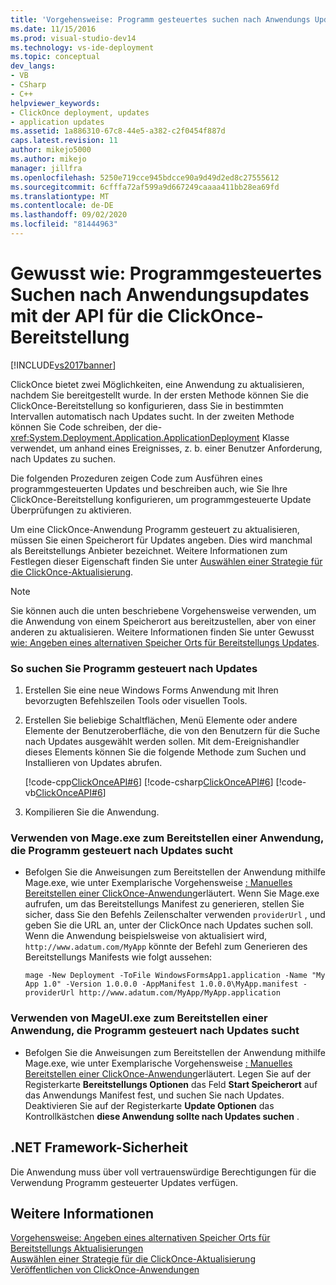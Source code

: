 ```yaml
---
title: 'Vorgehensweise: Programm gesteuertes suchen nach Anwendungs Updates mithilfe der ClickOnce-Bereitstellungs-API | Microsoft-Dokumentation'
ms.date: 11/15/2016
ms.prod: visual-studio-dev14
ms.technology: vs-ide-deployment
ms.topic: conceptual
dev_langs:
- VB
- CSharp
- C++
helpviewer_keywords:
- ClickOnce deployment, updates
- application updates
ms.assetid: 1a886310-67c8-44e5-a382-c2f0454f887d
caps.latest.revision: 11
author: mikejo5000
ms.author: mikejo
manager: jillfra
ms.openlocfilehash: 5250e719cce945bdcce90a9d49d2ed8c27555612
ms.sourcegitcommit: 6cfffa72af599a9d667249caaaa411bb28ea69fd
ms.translationtype: MT
ms.contentlocale: de-DE
ms.lasthandoff: 09/02/2020
ms.locfileid: "81444963"
---
```

# <a name="how-to-check-for-application-updates-programmatically-using-the-clickonce-deployment-api"></a>Gewusst wie: Programmgesteuertes Suchen nach Anwendungsupdates mit der API für die ClickOnce-Bereitstellung
[!INCLUDE[vs2017banner](../includes/vs2017banner.md)]

ClickOnce bietet zwei Möglichkeiten, eine Anwendung zu aktualisieren, nachdem Sie bereitgestellt wurde. In der ersten Methode können Sie die ClickOnce-Bereitstellung so konfigurieren, dass Sie in bestimmten Intervallen automatisch nach Updates sucht. In der zweiten Methode können Sie Code schreiben, der die- <xref:System.Deployment.Application.ApplicationDeployment> Klasse verwendet, um anhand eines Ereignisses, z. b. einer Benutzer Anforderung, nach Updates zu suchen.  
  
 Die folgenden Prozeduren zeigen Code zum Ausführen eines programmgesteuerten Updates und beschreiben auch, wie Sie Ihre ClickOnce-Bereitstellung konfigurieren, um programmgesteuerte Update Überprüfungen zu aktivieren.  
  
 Um eine ClickOnce-Anwendung Programm gesteuert zu aktualisieren, müssen Sie einen Speicherort für Updates angeben. Dies wird manchmal als Bereitstellungs Anbieter bezeichnet. Weitere Informationen zum Festlegen dieser Eigenschaft finden Sie unter [Auswählen einer Strategie für die ClickOnce-Aktualisierung](../deployment/choosing-a-clickonce-update-strategy.md).  
  
> [!NOTE]
> Sie können auch die unten beschriebene Vorgehensweise verwenden, um die Anwendung von einem Speicherort aus bereitzustellen, aber von einer anderen zu aktualisieren. Weitere Informationen finden Sie unter Gewusst [wie: Angeben eines alternativen Speicher Orts für Bereitstellungs Updates](../deployment/how-to-specify-an-alternate-location-for-deployment-updates.md).  
  
### <a name="to-check-for-updates-programmatically"></a>So suchen Sie Programm gesteuert nach Updates  
  
1. Erstellen Sie eine neue Windows Forms Anwendung mit Ihren bevorzugten Befehlszeilen Tools oder visuellen Tools.  
  
2. Erstellen Sie beliebige Schaltflächen, Menü Elemente oder andere Elemente der Benutzeroberfläche, die von den Benutzern für die Suche nach Updates ausgewählt werden sollen. Mit dem-Ereignishandler dieses Elements können Sie die folgende Methode zum Suchen und Installieren von Updates abrufen.  
  
     [!code-cpp[ClickOnceAPI#6](../snippets/cpp/VS_Snippets_Winforms/ClickOnceAPI/cpp/form1.cpp#6)]
     [!code-csharp[ClickOnceAPI#6](../snippets/csharp/VS_Snippets_Winforms/ClickOnceAPI/CS/Form1.cs#6)]
     [!code-vb[ClickOnceAPI#6](../snippets/visualbasic/VS_Snippets_Winforms/ClickOnceAPI/VB/Form1.vb#6)]  
  
3. Kompilieren Sie die Anwendung.  
  
### <a name="using-mageexe-to-deploy-an-application-that-checks-for-updates-programmatically"></a>Verwenden von Mage.exe zum Bereitstellen einer Anwendung, die Programm gesteuert nach Updates sucht  
  
- Befolgen Sie die Anweisungen zum Bereitstellen der Anwendung mithilfe Mage.exe, wie unter Exemplarische Vorgehensweise [: Manuelles Bereitstellen einer ClickOnce-Anwendung](../deployment/walkthrough-manually-deploying-a-clickonce-application.md)erläutert. Wenn Sie Mage.exe aufrufen, um das Bereitstellungs Manifest zu generieren, stellen Sie sicher, dass Sie den Befehls Zeilenschalter verwenden `providerUrl` , und geben Sie die URL an, unter der ClickOnce nach Updates suchen soll. Wenn die Anwendung beispielsweise von aktualisiert wird, `http://www.adatum.com/MyApp` könnte der Befehl zum Generieren des Bereitstellungs Manifests wie folgt aussehen:  
  
    ```  
    mage -New Deployment -ToFile WindowsFormsApp1.application -Name "My App 1.0" -Version 1.0.0.0 -AppManifest 1.0.0.0\MyApp.manifest -providerUrl http://www.adatum.com/MyApp/MyApp.application  
    ```  
  
### <a name="using-mageuiexe-to-deploy-an-application-that-checks-for-updates-programmatically"></a>Verwenden von MageUI.exe zum Bereitstellen einer Anwendung, die Programm gesteuert nach Updates sucht  
  
- Befolgen Sie die Anweisungen zum Bereitstellen der Anwendung mithilfe Mage.exe, wie unter Exemplarische Vorgehensweise [: Manuelles Bereitstellen einer ClickOnce-Anwendung](../deployment/walkthrough-manually-deploying-a-clickonce-application.md)erläutert. Legen Sie auf der Registerkarte **Bereitstellungs Optionen** das Feld **Start Speicherort** auf das Anwendungs Manifest fest, und suchen Sie nach Updates. Deaktivieren Sie auf der Registerkarte **Update Optionen** das Kontrollkästchen **diese Anwendung sollte nach Updates suchen** .  
  
## <a name="net-framework-security"></a>.NET Framework-Sicherheit  
 Die Anwendung muss über voll vertrauenswürdige Berechtigungen für die Verwendung Programm gesteuerter Updates verfügen.  
  
## <a name="see-also"></a>Weitere Informationen  
 [Vorgehensweise: Angeben eines alternativen Speicher Orts für Bereitstellungs Aktualisierungen](../deployment/how-to-specify-an-alternate-location-for-deployment-updates.md)   
 [Auswählen einer Strategie für die ClickOnce-Aktualisierung](../deployment/choosing-a-clickonce-update-strategy.md)   
 [Veröffentlichen von ClickOnce-Anwendungen](../deployment/publishing-clickonce-applications.md)
